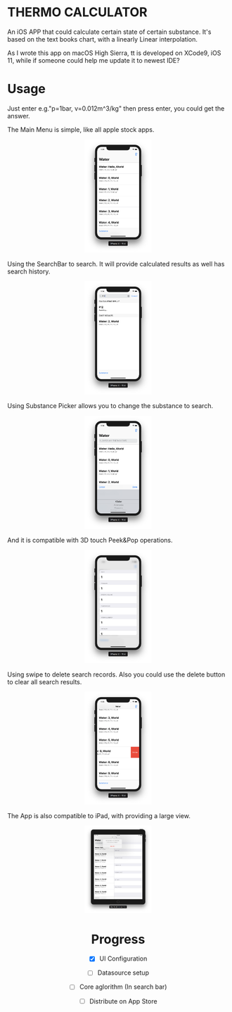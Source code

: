 #  THERMO CALCULATOR
An iOS APP that could calculate certain state of certain substance.
It's based on the text books chart, with a linearly Linear interpolation.

As I wrote this app on macOS High Sierra, tt is developed on XCode9, iOS 11, while if someone could help me update it to newest IDE?
# Usage
Just enter e.g."p=1bar, v=0.012m^3/kg" then press enter, you could get the answer.

The Main Menu is simple, like all apple stock apps.

<div div align=center><img src="ThermoCalc/ScreenShots/main_screen.png" width = "30%" height = "30%" /></div>

Using the SearchBar to search. It will provide calculated results as well has search history.

<div div align=center><img src="ThermoCalc/ScreenShots/Search.png" width = "30%" height = "30%" /></div>

Using Substance Picker allows you to change the substance to search.

<div div align=center><img src="ThermoCalc/ScreenShots/Substance_Picker.png" width = "30%" height = "30%" /></div>

And it is compatible with 3D touch Peek&Pop operations.

<div div align=center><img src="ThermoCalc/ScreenShots/3D_touch.png" width = "30%" height = "30%" /></div>

Using swipe to delete search records. Also you could use the delete button to clear all search results.

<div div align=center><img src="ThermoCalc/ScreenShots/DeleteAction.png" width = "30%" height = "30%" /></div>

The App is also compatible to iPad, with providing a large view.

<div div align=center><img src="ThermoCalc/ScreenShots/iPad.png" width = "30%" height = "30%" />

# Progress
- [x] UI Configuration

- [ ] Datasource setup

- [ ] Core aglorithm (In search bar)

- [ ] Distribute on App Store
